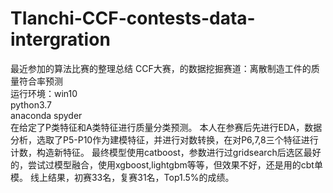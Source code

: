 # TIanchi-CCF-contests-data-intergration
最近参加的算法比赛的整理总结
CCF大赛，的数据挖掘赛道：离散制造工件的质量符合率预测            
运行环境：win10      
                python3.7       
                anaconda spyder                 
在给定了P类特征和A类特征进行质量分类预测。
本人在参赛后先进行EDA，数据分析，选取了P5-P10作为建模特征，并进行对数转换，在对P6,7,8三个特征进行计数，构造新特征。
最终模型使用catboost，参数进行过gridsearch后选区最好的，尝试过模型融合，使用xgboost,lightgbm等等，但效果不好，还是用的cbt单模。
线上结果，初赛33名，复赛31名，Top1.5%的成绩。

